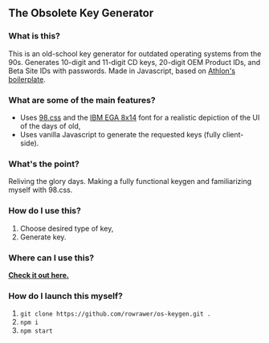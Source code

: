 ## The Obsolete Key Generator

### What is this?

This is an old-school key generator for outdated operating systems from the 90s. Generates 10-digit and 11-digit CD keys, 20-digit OEM Product IDs, and Beta Site IDs with passwords. Made in Javascript, based on [Athlon's boilerplate](https://github.com/WeAreAthlon/frontend-webpack-boilerplate).

### What are some of the main features?

- Uses [98.css](https://github.com/jdan/98.css/) and the [IBM EGA 8x14](https://int10h.org/oldschool-pc-fonts/fontlist/font?ibm_ega_8x14) font for a realistic depiction of the UI of the days of old,
- Uses vanilla Javascript to generate the requested keys (fully client-side).

### What's the point?

Reliving the glory days. Making a fully functional keygen and familiarizing myself with 98.css.

### How do I use this?

1. Choose desired type of key,
2. Generate key.

### Where can I use this?

**[Check it out here.](https://rowrawer.cf:5454/)**

### How do I launch this myself?

1. `git clone https://github.com/rowrawer/os-keygen.git .`
2. `npm i`
3. `npm start`
